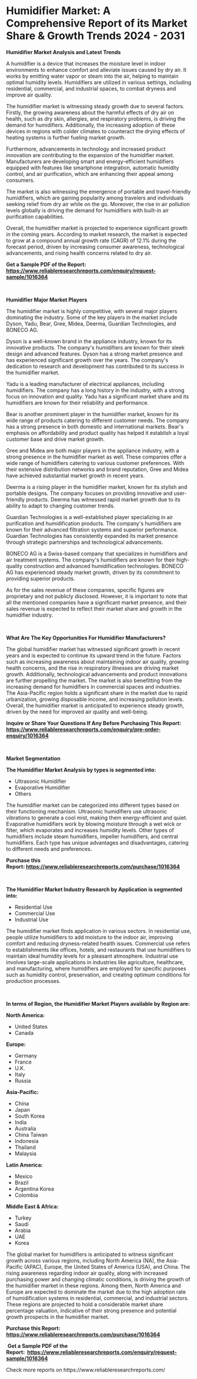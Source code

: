 <p><h1>Humidifier Market: A Comprehensive Report of its Market Share & Growth Trends 2024 - 2031</h1></p><p><strong>Humidifier Market Analysis and Latest Trends</strong></p>
<p><p>A humidifier is a device that increases the moisture level in indoor environments to enhance comfort and alleviate issues caused by dry air. It works by emitting water vapor or steam into the air, helping to maintain optimal humidity levels. Humidifiers are utilized in various settings, including residential, commercial, and industrial spaces, to combat dryness and improve air quality.</p><p>The humidifier market is witnessing steady growth due to several factors. Firstly, the growing awareness about the harmful effects of dry air on health, such as dry skin, allergies, and respiratory problems, is driving the demand for humidifiers. Additionally, the increasing adoption of these devices in regions with colder climates to counteract the drying effects of heating systems is further fueling market growth.</p><p>Furthermore, advancements in technology and increased product innovation are contributing to the expansion of the humidifier market. Manufacturers are developing smart and energy-efficient humidifiers equipped with features like smartphone integration, automatic humidity control, and air purification, which are enhancing their appeal among consumers.</p><p>The market is also witnessing the emergence of portable and travel-friendly humidifiers, which are gaining popularity among travelers and individuals seeking relief from dry air while on the go. Moreover, the rise in air pollution levels globally is driving the demand for humidifiers with built-in air purification capabilities.</p><p>Overall, the humidifier market is projected to experience significant growth in the coming years. According to market research, the market is expected to grow at a compound annual growth rate (CAGR) of 12.1% during the forecast period, driven by increasing consumer awareness, technological advancements, and rising health concerns related to dry air.</p></p>
<p><strong>Get a Sample PDF of the Report:&nbsp; <a href="https://www.reliableresearchreports.com/enquiry/request-sample/1016364">https://www.reliableresearchreports.com/enquiry/request-sample/1016364</a></strong></p>
<p>&nbsp;</p>
<p><strong>Humidifier Major Market Players</strong></p>
<p><p>The humidifier market is highly competitive, with several major players dominating the industry. Some of the key players in the market include Dyson, Yadu, Bear, Gree, Midea, Deerma, Guardian Technologies, and BONECO AG.</p><p>Dyson is a well-known brand in the appliance industry, known for its innovative products. The company's humidifiers are known for their sleek design and advanced features. Dyson has a strong market presence and has experienced significant growth over the years. The company's dedication to research and development has contributed to its success in the humidifier market.</p><p>Yadu is a leading manufacturer of electrical appliances, including humidifiers. The company has a long history in the industry, with a strong focus on innovation and quality. Yadu has a significant market share and its humidifiers are known for their reliability and performance.</p><p>Bear is another prominent player in the humidifier market, known for its wide range of products catering to different customer needs. The company has a strong presence in both domestic and international markets. Bear's emphasis on affordability and product quality has helped it establish a loyal customer base and drive market growth.</p><p>Gree and Midea are both major players in the appliance industry, with a strong presence in the humidifier market as well. These companies offer a wide range of humidifiers catering to various customer preferences. With their extensive distribution networks and brand reputation, Gree and Midea have achieved substantial market growth in recent years.</p><p>Deerma is a rising player in the humidifier market, known for its stylish and portable designs. The company focuses on providing innovative and user-friendly products. Deerma has witnessed rapid market growth due to its ability to adapt to changing customer trends.</p><p>Guardian Technologies is a well-established player specializing in air purification and humidification products. The company's humidifiers are known for their advanced filtration systems and superior performance. Guardian Technologies has consistently expanded its market presence through strategic partnerships and technological advancements.</p><p>BONECO AG is a Swiss-based company that specializes in humidifiers and air treatment systems. The company's humidifiers are known for their high-quality construction and advanced humidification technologies. BONECO AG has experienced steady market growth, driven by its commitment to providing superior products.</p><p>As for the sales revenue of these companies, specific figures are proprietary and not publicly disclosed. However, it is important to note that all the mentioned companies have a significant market presence, and their sales revenue is expected to reflect their market share and growth in the humidifier industry.</p></p>
<p>&nbsp;</p>
<p><strong>What Are The Key Opportunities For Humidifier Manufacturers?</strong></p>
<p><p>The global humidifier market has witnessed significant growth in recent years and is expected to continue its upward trend in the future. Factors such as increasing awareness about maintaining indoor air quality, growing health concerns, and the rise in respiratory illnesses are driving market growth. Additionally, technological advancements and product innovations are further propelling the market. The market is also benefitting from the increasing demand for humidifiers in commercial spaces and industries. The Asia-Pacific region holds a significant share in the market due to rapid urbanization, growing disposable income, and increasing pollution levels. Overall, the humidifier market is anticipated to experience steady growth, driven by the need for improved air quality and well-being.</p></p>
<p><strong>Inquire or Share Your Questions If Any Before Purchasing This Report: <a href="https://www.reliableresearchreports.com/enquiry/pre-order-enquiry/1016364">https://www.reliableresearchreports.com/enquiry/pre-order-enquiry/1016364</a></strong></p>
<p>&nbsp;</p>
<p><strong>Market Segmentation</strong></p>
<p><strong>The Humidifier Market Analysis by types is segmented into:</strong></p>
<p><ul><li>Ultrasonic Humidifier</li><li>Evaporative Humidifier</li><li>Others</li></ul></p>
<p><p>The humidifier market can be categorized into different types based on their functioning mechanism. Ultrasonic humidifiers use ultrasonic vibrations to generate a cool mist, making them energy-efficient and quiet. Evaporative humidifiers work by blowing moisture through a wet wick or filter, which evaporates and increases humidity levels. Other types of humidifiers include steam humidifiers, impeller humidifiers, and central humidifiers. Each type has unique advantages and disadvantages, catering to different needs and preferences.</p></p>
<p><strong>Purchase this Report:&nbsp;<a href="https://www.reliableresearchreports.com/purchase/1016364">https://www.reliableresearchreports.com/purchase/1016364</a></strong></p>
<p>&nbsp;</p>
<p><strong>The Humidifier Market Industry Research by Application is segmented into:</strong></p>
<p><ul><li>Residential Use</li><li>Commercial Use</li><li>Industrial Use</li></ul></p>
<p><p>The humidifier market finds application in various sectors. In residential use, people utilize humidifiers to add moisture to the indoor air, improving comfort and reducing dryness-related health issues. Commercial use refers to establishments like offices, hotels, and restaurants that use humidifiers to maintain ideal humidity levels for a pleasant atmosphere. Industrial use involves large-scale applications in industries like agriculture, healthcare, and manufacturing, where humidifiers are employed for specific purposes such as humidity control, preservation, and creating optimum conditions for production processes.</p></p>
<p>&nbsp;</p>
<p><strong>In terms of Region, the Humidifier Market Players available by Region are:</strong></p>
<p>
    <p> <strong> North America: </strong>
        <ul>
            <li>United States</li>
            <li>Canada</li>
        </ul>
        </p> 
    <p> <strong> Europe: </strong>
        <ul>
            <li>Germany</li>
            <li>France</li>
            <li>U.K.</li>
            <li>Italy</li>
            <li>Russia</li>
        </ul>
        </p> 
    <p> <strong> Asia-Pacific: </strong>
        <ul>
            <li>China</li>
            <li>Japan</li>
            <li>South Korea</li>
            <li>India</li>
            <li>Australia</li>
            <li>China Taiwan</li>
            <li>Indonesia</li>
            <li>Thailand</li>
            <li>Malaysia</li>
        </ul>
        </p> 
    <p> <strong> Latin America: </strong>
        <ul>
            <li>Mexico</li>
            <li>Brazil</li>
            <li>Argentina Korea</li>
            <li>Colombia</li>
        </ul>
        </p> 
    <p> <strong> Middle East & Africa: </strong>
        <ul>
            <li>Turkey</li>
            <li>Saudi</li>
            <li>Arabia</li>
            <li>UAE</li>
            <li>Korea</li>
        </ul>
    </p>
    </p>
<p><p>The global market for humidifiers is anticipated to witness significant growth across various regions, including North America (NA), the Asia-Pacific (APAC), Europe, the United States of America (USA), and China. The rising awareness regarding indoor air quality, along with increased purchasing power and changing climatic conditions, is driving the growth of the humidifier market in these regions. Among them, North America and Europe are expected to dominate the market due to the high adoption rate of humidification systems in residential, commercial, and industrial sectors. These regions are projected to hold a considerable market share percentage valuation, indicative of their strong presence and potential growth prospects in the humidifier market.</p></p>
<p><strong>Purchase this Report: <a href="https://www.reliableresearchreports.com/purchase/1016364">https://www.reliableresearchreports.com/purchase/1016364</a></strong></p>
<p>&nbsp;<strong>Get a Sample PDF of the Report:&nbsp;&nbsp;<a href="https://www.reliableresearchreports.com/enquiry/request-sample/1016364">https://www.reliableresearchreports.com/enquiry/request-sample/1016364</a></strong></p>
<p><strong></strong></p>
<p>Check more reports on https://www.reliableresearchreports.com/</p>